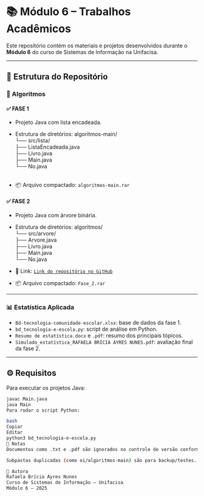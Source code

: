# 📚 Módulo 6 – Trabalhos Acadêmicos

Este repositório contém os materiais e projetos desenvolvidos durante o **Módulo 6** do curso de Sistemas de Informação na Unifacisa.

---

## 📁 Estrutura do Repositório

### 🔸 Algoritmos

#### ✅ FASE 1
- Projeto Java com lista encadeada.
- Estrutura de diretórios:
algoritmos-main/<br>
└── src/lista/<br>
├── ListaEncadeada.java <br>
├── Livro.java <br>
├── Main.java <br>
└── No.java <br><br>


- 📦 Arquivo compactado: `algoritmos-main.rar`

#### ✅ FASE 2
- Projeto Java com árvore binária.
- Estrutura de diretórios:
algoritmos/ <br>
└── src/arvore/ <br>
├── Arvore.java <br>
├── Livro.java <br>
├── Main.java <br>
└── No.java <br>

- 🔗 Link: [`Link do repositório no GitHub`](#)
- 📦 Arquivo compactado: `Fase_2.rar`

---

### 📊 Estatística Aplicada

- `Bd-tecnologia-comunidade-escolar.xlsx`: base de dados da fase 1.
- `bd_tecnologia-e-escola.py`: script de análise em Python.
- `Resumo de estatística.docx` e `.pdf`: resumo dos principais tópicos.
- `Simulado_estatística_RAFAELA BRÍCIA AYRES NUNES.pdf`: avaliação final da fase 2.

---

## ⚙️ Requisitos

Para executar os projetos Java:
```bash
javac Main.java
java Main
Para rodar o script Python:

bash
Copiar
Editar
python3 bd_tecnologia-e-escola.py
📝 Notas
Documentos como .txt e .pdf são ignorados no controle de versão conforme .gitignore.

Subpastas duplicadas (como oi/algoritmos-main) são para backup/testes.

📎 Autora
Rafaela Brícia Ayres Nunes
Curso de Sistemas de Informação – Unifacisa
Módulo 6 – 2025